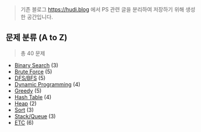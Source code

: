 > 기존 블로그 https://hudi.blog 에서 PS 관련 글을 분리하여 저장하기 위해 생성한 공간입니다.

## 문제 분류 (A to Z)

> 총 40 문제

- [Binary Search](https://github.com/devHudi/problem-solving/tree/master/binary-search) (3)
- [Brute Force](https://github.com/devHudi/problem-solving/tree/master/brute-force) (5)
- [DFS/BFS](https://github.com/devHudi/problem-solving/tree/master/dfs-bfs) (5)
- [Dynamic Programming](https://github.com/devHudi/problem-solving/tree/master/dynamic-programming) (4)
- [Greedy](https://github.com/devHudi/problem-solving/tree/master/greedy) (5)
- [Hash Table](https://github.com/devHudi/problem-solving/tree/master/hash-table) (4)
- [Heap](https://github.com/devHudi/problem-solving/tree/master/heap) (2)
- [Sort](https://github.com/devHudi/problem-solving/tree/master/sort) (3)
- [Stack/Queue](https://github.com/devHudi/problem-solving/tree/master/stack-queue) (3)
- [ETC](https://github.com/devHudi/problem-solving/tree/master/etc) (6)
